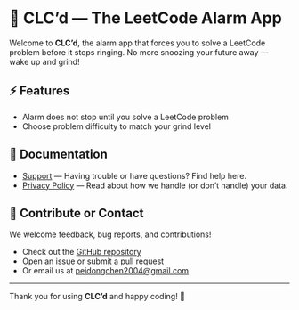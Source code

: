 # 🚨 CLC’d — The LeetCode Alarm App

Welcome to **CLC’d**, the alarm app that forces you to solve a LeetCode problem before it stops ringing. No more snoozing your future away — wake up and grind!

## ⚡ Features

- Alarm does not stop until you solve a LeetCode problem
- Choose problem difficulty to match your grind level

## 📄 Documentation

- [Support](support.md) — Having trouble or have questions? Find help here.
- [Privacy Policy](privacy.md) — Read about how we handle (or don’t handle) your data.

## 💬 Contribute or Contact

We welcome feedback, bug reports, and contributions!  

- Check out the [GitHub repository](https://github.com/PDC8/CLC-d)
- Open an issue or submit a pull request
- Or email us at peidongchen2004@gmail.com

---

Thank you for using **CLC’d** and happy coding! 🚀

